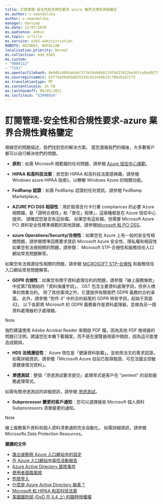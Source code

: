 ```yaml
---
title: 訂閱管理-安全性和合規性要求-azure 業界合規性資格鑒定
ms.author: v-smandalika
author: v-smandalika
manager: dansimp
ms.date: 12/07/2020
ms.audience: Admin
ms.topic: article
ms.service: o365-administration
ROBOTS: NOINDEX, NOFOLLOW
localization_priority: Normal
ms.collection: Adm_O365
ms.custom:
- "9004112"
- "7191"
ms.openlocfilehash: 0e9d6c60bda6abf3f3bfdab8bb119f4d37012be567ce8ed9279f245539e3c2ae
ms.sourcegitcommit: b5f7da89a650d2915dc652449623c78be6247175
ms.translationtype: MT
ms.contentlocale: zh-TW
ms.lasthandoff: 08/05/2021
ms.locfileid: "53998934"
---
```

# <a name="subscription-management---security-and-compliance-requests---azure-industry-compliance-accreditation"></a>訂閱管理-安全性和合規性要求-azure 業界合規性資格鑒定

根據您的問題描述，我們找到您的解決方案。 當您遵循我們的檔後，大多數客戶都可以自行解決他們的問題。

- **原則**：如需 Microsoft 規範檔的任何問題，請參閱 [Azure 信任中心規範](https://docs.microsoft.com/compliance/regulatory/offering-SOC)。

- **HIPAA 和高科技法案**：若您對 HIPAA 和高科技法案感興趣，請參閱 Windows azure HIPAA 指南》，以瞭解 Windows Azure 的相關功能。

- **FedRamp 認證**：如需 FedRamp 認證的任何資訊，請參閱 FedRamp Marketplace。

- **AZURE PCI DSS 相容性**：用於取得支付卡行業 compliances 的必要 Azure 相關檔，是「證明合規性」和「責任」矩陣」，這兩種都是在 Azure 信任中心提供。 請確認您是否有這些檔。 如果您有這些檔，但需要 Microsoft Azure PCI 資料安全性標準規範的其他證據，請參閱[Microsoft 和 PCI DSS](https://docs.microsoft.com/compliance/regulatory/offering-PCI-DSS)。

- **azure Operations/Security/合規性**：如果您在 Azure 上有一般的安全性相關問題，請參閱標準回應要求資訊 Microsoft Azure 安全性、隱私權和相容性如果您有法規相關的問題，請參閱： Microsoft STP-合規性和服務信任入口網站常見問題解答。

如果您有法規遵從性相關的問題，請參閱 [MICROSOFT STP-合規性](https://www.microsoft.com/trust-center/compliance/compliance-overview) 和服務信任入口網站常見問題解答。

- **GDPR 合規性**：如果您有關于資料處理合約的問題，請參閱「線上服務條款」中從第7頁開始的「資料保護字詞」。 OST 包含主要資料處理字詞，但併入標準的商業合約。 除了其他事項之外，它還提供有關我們 GDPR 義務的合約承諾。 此外，請參閱 "附件 4" 中的合約結尾的 GDPR 特有字詞，起始于頁面42。 以下各節將 Microsoft 的 GDPR 義務看作是資料處理器，並做為另一個資料處理器的子處理器。

> [!NOTE]
> 強烈建議使用 Adobe Acrobat Reader 來開啟 PDF 檔，因為其他 PDF 檢視器的問題已注明。建議您在本機下載檔案，而不是在瀏覽器視窗中開啟，因為這可能會造成錯誤。

- **HDS 法規遵從性**： Azure 現在是「健康資料裝載」，並依照法文的需求認證。 如需詳細資訊，請參閱「Microsoft Azure 目前已取得驗證，可在法國主控敏感健康情況資料」。

- **滲透測試**：整個「滲透測試要求提交」處理常式是客戶在 "pentest" 的自助服務處理常式。

如需有關滲透測試的詳細資訊，請參閱 [滲透測試](https://docs.microsoft.com/azure/security/fundamentals/pen-testing)。

- **Subprocessor 變更的客戶通知**：您可以選擇接收 Microsoft 個人資料 Subprocessors 清單變更的通知。

> [!NOTE]
> 線上服務客戶資料和個人資料清單通知完全自動化。 如需詳細資訊，請參閱 Microsofts Data Protection Resources。

**建譯的文件**

- [匯出或刪除 Azure 入口網站中的設定](https://docs.microsoft.com/azure/azure-portal/set-preferences)
- [在 Azure 入口網站中尋找活動報告](https://docs.microsoft.com/azure/active-directory/reports-monitoring/howto-find-activity-reports)
- [Azure Active Directory 風險事件](https://docs.microsoft.com/azure/active-directory/identity-protection/overview-identity-protection)
- [使用者面臨風險](https://docs.microsoft.com/azure/active-directory/identity-protection/overview-identity-protection)
- [危險登入](https://docs.microsoft.com/azure/active-directory/identity-protection/overview-identity-protection)
- [什麼是 Azure Active Directory 報表？](https://docs.microsoft.com/azure/active-directory/reports-monitoring/overview-reports)
- [Microsoft 和 HIPAA 和高科技法案](https://docs.microsoft.com/compliance/regulatory/offering-hipaa-hitech)
- [美國國防部 (DoD 在 IL4 上) 的臨時授權檔](https://docs.microsoft.com/compliance/regulatory/offering-DoD-DISA-L2-L4-L5)













